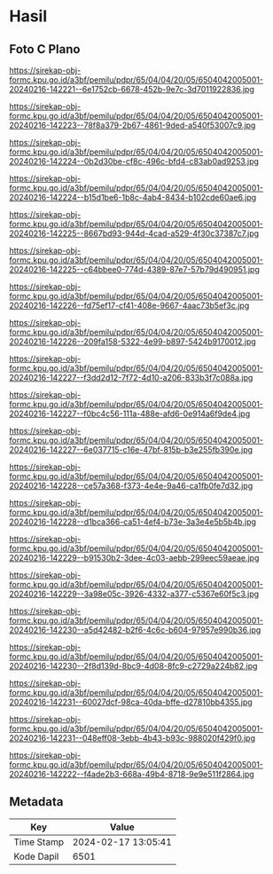 # Hasil

## Foto C Plano

https://sirekap-obj-formc.kpu.go.id/a3bf/pemilu/pdpr/65/04/04/20/05/6504042005001-20240216-142221--6e1752cb-6678-452b-9e7c-3d7011922836.jpg

https://sirekap-obj-formc.kpu.go.id/a3bf/pemilu/pdpr/65/04/04/20/05/6504042005001-20240216-142223--78f8a379-2b67-4861-9ded-a540f53007c9.jpg

https://sirekap-obj-formc.kpu.go.id/a3bf/pemilu/pdpr/65/04/04/20/05/6504042005001-20240216-142224--0b2d30be-cf8c-496c-bfd4-c83ab0ad9253.jpg

https://sirekap-obj-formc.kpu.go.id/a3bf/pemilu/pdpr/65/04/04/20/05/6504042005001-20240216-142224--b15d1be6-1b8c-4ab4-8434-b102cde60ae6.jpg

https://sirekap-obj-formc.kpu.go.id/a3bf/pemilu/pdpr/65/04/04/20/05/6504042005001-20240216-142225--8667bd93-944d-4cad-a529-4f30c37387c7.jpg

https://sirekap-obj-formc.kpu.go.id/a3bf/pemilu/pdpr/65/04/04/20/05/6504042005001-20240216-142225--c64bbee0-774d-4389-87e7-57b79d490951.jpg

https://sirekap-obj-formc.kpu.go.id/a3bf/pemilu/pdpr/65/04/04/20/05/6504042005001-20240216-142226--fd75ef17-cf41-408e-9667-4aac73b5ef3c.jpg

https://sirekap-obj-formc.kpu.go.id/a3bf/pemilu/pdpr/65/04/04/20/05/6504042005001-20240216-142226--209fa158-5322-4e99-b897-5424b9170012.jpg

https://sirekap-obj-formc.kpu.go.id/a3bf/pemilu/pdpr/65/04/04/20/05/6504042005001-20240216-142227--f3dd2d12-7f72-4d10-a206-833b3f7c088a.jpg

https://sirekap-obj-formc.kpu.go.id/a3bf/pemilu/pdpr/65/04/04/20/05/6504042005001-20240216-142227--f0bc4c56-111a-488e-afd6-0e914a6f9de4.jpg

https://sirekap-obj-formc.kpu.go.id/a3bf/pemilu/pdpr/65/04/04/20/05/6504042005001-20240216-142227--6e037715-c16e-47bf-815b-b3e255fb390e.jpg

https://sirekap-obj-formc.kpu.go.id/a3bf/pemilu/pdpr/65/04/04/20/05/6504042005001-20240216-142228--ce57a368-f373-4e4e-9a46-ca1fb0fe7d32.jpg

https://sirekap-obj-formc.kpu.go.id/a3bf/pemilu/pdpr/65/04/04/20/05/6504042005001-20240216-142228--d1bca366-ca51-4ef4-b73e-3a3e4e5b5b4b.jpg

https://sirekap-obj-formc.kpu.go.id/a3bf/pemilu/pdpr/65/04/04/20/05/6504042005001-20240216-142229--b91530b2-3dee-4c03-aebb-299eec59aeae.jpg

https://sirekap-obj-formc.kpu.go.id/a3bf/pemilu/pdpr/65/04/04/20/05/6504042005001-20240216-142229--3a98e05c-3926-4332-a377-c5367e60f5c3.jpg

https://sirekap-obj-formc.kpu.go.id/a3bf/pemilu/pdpr/65/04/04/20/05/6504042005001-20240216-142230--a5d42482-b2f6-4c6c-b604-97957e990b36.jpg

https://sirekap-obj-formc.kpu.go.id/a3bf/pemilu/pdpr/65/04/04/20/05/6504042005001-20240216-142230--2f8d139d-8bc9-4d08-8fc9-c2729a224b82.jpg

https://sirekap-obj-formc.kpu.go.id/a3bf/pemilu/pdpr/65/04/04/20/05/6504042005001-20240216-142231--60027dcf-98ca-40da-bffe-d27810bb4355.jpg

https://sirekap-obj-formc.kpu.go.id/a3bf/pemilu/pdpr/65/04/04/20/05/6504042005001-20240216-142231--048eff08-3ebb-4b43-b93c-988020f429f0.jpg

https://sirekap-obj-formc.kpu.go.id/a3bf/pemilu/pdpr/65/04/04/20/05/6504042005001-20240216-142222--f4ade2b3-668a-49b4-8718-9e9e511f2864.jpg


## Metadata

| Key        | Value               |
| ---------- | ------------------- |
| Time Stamp | 2024-02-17 13:05:41 |
| Kode Dapil | 6501                |



